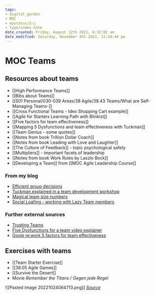 ```yaml
---
tags: 
- digital_garden
- MOC
- epstatus/3-🌳
- type/index-note
date_created: Friday, August 12th 2022, 6:32:02 am
date_modified: Saturday, November 4th 2023, 12:34:44 pm
---
```

# MOC Teams
## Resources about teams
+ [[High Performance Teams]]
+ [[Bibs about Teams]]
+ [[S01 Personal/030-039 Areas/38 Agile/38.43 Teams/What are Self-Managing Teams-]]
+ [[Cross Functional Teams - Ideo Shopping Cart example]]
+ [[Agile for Starters Learning Path with Blinkist]]
+ [[Five factors for team effectiveness]]
+ [[Mapping 5 Dysfunctions and team effectiveness with Tuckman]]
+ [[Team Genius - some quotes]]
+ [[Notes from book Trillion Dollar Coach]]
+ [[Notes from book Leading with Love and Laughter]]
+ [[The Culture of Feedback]] - topic psychological safety
+ [[Multipliers]] - important facets of leadership
+ [[Notes from book Work Rules by Laszlo Bock]]
+ [[Developing a Team]] from [[MOC Agile Leadership Course]]

### From my blog
+ [Efficient group decisions](https://ontheagilepath.net/articles/Efficient%20group%20decisions%20using%20the%207%20levels%20of%20decision%20making%20%20an%20agile%20coach%20must%20have.pdf)
+ [Tuckman explained in a team development workshop](https://ontheagilepath.net/articles/Great%20team%20development%20workshop%20with%20Conrad%20Giller.pdf)
+ [Magical team size numbers](https://ontheagilepath.net/articles/Magical%20team%20size%20numbers%20%202%203%205-7%2012%2050%20150%201500%20and%20how%20to%20avoid%20wasting%20everybodys%20time.pdf)
+ [Social Loafing - working with Lazy Team members](https://ontheagilepath.net/articles/Lazy%20team%20members%20%20about%20social%20loafing%20and%20ways%20to%20prevent%20it%20in%20your%20teams.pdf)

### Further external sources
+ [Trusting Teams](https://www.youtube.com/watch?v=W5qQJhe7sLE)
+ [Five Dysfunctions for a team video explainer](https://www.youtube.com/watch?v=Ro0NBgHo_a8)
+ [Goole re:work 5 factors for team effectiveness](https://rework.withgoogle.com/print/guides/5721312655835136/)

## Exercises with teams
+ [[Team Starter Exercise]]
+ [[38.05 Agile Games]]
+ [[Survive the Desert]]
+ Movie *Remember the Titans* / *Gegen jede Regel* 

![[Pasted image 20221024064713.png]]
*[Source](https://www.leadingagile.com/2018/02/lines-of-communication-team-size-applying-brooks-law/)*
